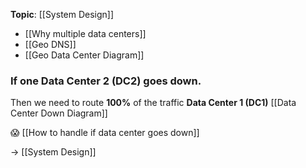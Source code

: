 **Topic**: [[System Design]]

- [[Why multiple data centers]] 
- [[Geo DNS]]
- [[Geo Data Center Diagram]]
###  If one Data Center 2 (DC2) goes down. 

Then we need to route **100%** of the traffic **Data Center 1 (DC1)**
[[Data Center Down Diagram]]

😱 [[How to handle if data center goes down]]

→ [[System Design]]